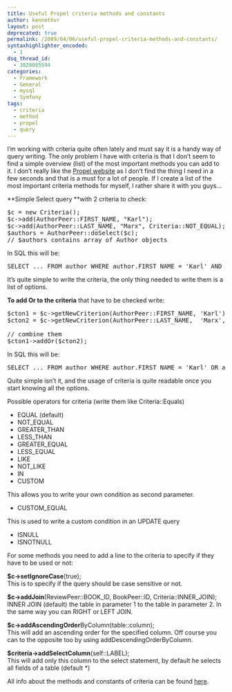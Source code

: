 ```yaml
---
title: Useful Propel criteria methods and constants
author: kennethvr
layout: post
deprecated: true
permalink: /2009/04/06/useful-propel-criteria-methods-and-constants/
syntaxhighlighter_encoded:
  - 1
dsq_thread_id:
  - 3828085594
categories:
  - Framework
  - General
  - mysql
  - Symfony
tags:
  - criteria
  - method
  - propel
  - query
---
```

I&#8217;m working with criteria quite often lately and must say it is a handy way of query writing. The only problem I have with criteria is that I don&#8217;t seem to find a simple overview (list) of the most important methods you can add to it. I don&#8217;t really like the <a href="http://propel.phpdb.org/trac/" target="_blank">Propel website</a> as I don&#8217;t find the thing I need in a few seconds and that is a must for a lot of people. If I create a list of the most important criteria methods for myself, I rather share it with you guys&#8230;

**Simple Select query **with 2 criteria to check:

<pre class="brush: php; title: ; notranslate" title="">$c = new Criteria();
$c-&gt;add(AuthorPeer::FIRST_NAME, "Karl");
$c-&gt;add(AuthorPeer::LAST_NAME, "Marx", Criteria::NOT_EQUAL);
$authors = AuthorPeer::doSelect($c);
// $authors contains array of Author objects
</pre>

In SQL this will be:

<pre class="brush: php; title: ; notranslate" title="">SELECT ... FROM author WHERE author.FIRST_NAME = 'Karl' AND author.LAST_NAME &lt;&gt; 'Marx';</pre>

It&#8217;s quite simple to write the criteria, the only thing needed to write them is a list of options.

<!--more-->

**To add Or to the criteria** that have to be checked write:

<pre class="brush: php; title: ; notranslate" title="">$cton1 = $c-&gt;getNewCriterion(AuthorPeer::FIRST_NAME, 'Karl');
$cton2 = $c-&gt;getNewCriterion(AuthorPeer::LAST_NAME,  'Marx', Criteria:: NOT_EQUAL);

// combine them
$cton1-&gt;addOr($cton2);
</pre>

In SQL this will be:

<pre class="brush: php; title: ; notranslate" title="">SELECT ... FROM author WHERE author.FIRST_NAME = 'Karl' OR author.LAST_NAME &lt;&gt; 'Marx';</pre>

Quite simple isn&#8217;t it, and the usage of criteria is quite readable once you start knowing all the options.

Possible operators for criteria (write them like Criteria::Equals)

<ul type="disc">
  <li>
    EQUAL (default)
  </li>
  <li>
    NOT_EQUAL
  </li>
  <li>
    GREATER_THAN
  </li>
  <li>
    LESS_THAN
  </li>
  <li>
    GREATER_EQUAL
  </li>
  <li>
    LESS_EQUAL
  </li>
  <li>
    LIKE
  </li>
  <li>
    NOT_LIKE
  </li>
  <li>
    IN
  </li>
  <li>
    CUSTOM
  </li>
</ul>

This allows you to write your own condition as second parameter.

<ul type="disc">
  <li>
    CUSTOM_EQUAL
  </li>
</ul>

This is used to write a custom condition in an UPDATE query

<ul type="disc">
  <li>
    ISNULL
  </li>
  <li>
    ISNOTNULL
  </li>
</ul>

For some methods you need to add a line to the criteria to specify if they have to be used or not:

**$c->setIgnoreCase**(true);  
This is to specify if the query should be case sensitive or not.

**$c->addJoin**(ReviewPeer::BOOK\_ID, BookPeer::ID, Criteria::INNER\_JOIN);  
INNER JOIN (default) the table in parameter 1 to the table in parameter 2. In the same way you can RIGHT or LEFT JOIN.

**$c->addAscendingOrder**ByColumn(table::column);  
This will add an ascending order for the specified column. Off course you can to the opposite too by using addDescendingOrderByColumn.

**$criteria->addSelectColumn**(self::LABEL);  
This will add only this column to the select statement, by default he selects all fields of a table (default *)

All info about the methods and constants of criteria can be found <a href="http://propel.phpdb.org/docs/api/1.3/runtime/propel-util/Criteria.html" target="_blank">here</a>.